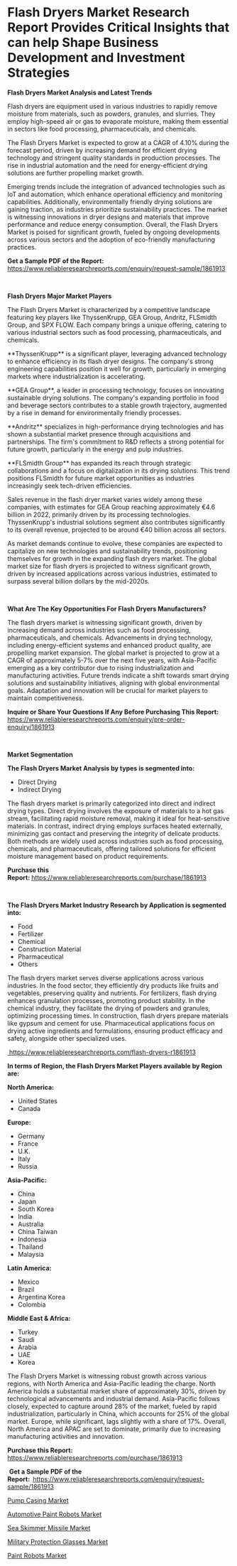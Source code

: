 <p><h1>Flash Dryers Market Research Report Provides Critical Insights that can help Shape Business Development and Investment Strategies</h1></p><p><strong>Flash Dryers Market Analysis and Latest Trends</strong></p>
<p><p>Flash dryers are equipment used in various industries to rapidly remove moisture from materials, such as powders, granules, and slurries. They employ high-speed air or gas to evaporate moisture, making them essential in sectors like food processing, pharmaceuticals, and chemicals. </p><p>The Flash Dryers Market is expected to grow at a CAGR of 4.10% during the forecast period, driven by increasing demand for efficient drying technology and stringent quality standards in production processes. The rise in industrial automation and the need for energy-efficient drying solutions are further propelling market growth. </p><p>Emerging trends include the integration of advanced technologies such as IoT and automation, which enhance operational efficiency and monitoring capabilities. Additionally, environmentally friendly drying solutions are gaining traction, as industries prioritize sustainability practices. The market is witnessing innovations in dryer designs and materials that improve performance and reduce energy consumption. Overall, the Flash Dryers Market is poised for significant growth, fueled by ongoing developments across various sectors and the adoption of eco-friendly manufacturing practices.</p></p>
<p><strong>Get a Sample PDF of the Report:&nbsp;</strong> <a href="https://www.reliableresearchreports.com/enquiry/request-sample/1861913?utm_campaign=40&utm_medium=2&utm_source=Github&utm_content=ia&utm_term=16022025&utm_id=flash-dryers">https://www.reliableresearchreports.com/enquiry/request-sample/1861913</a></p>
<p>&nbsp;</p>
<p><strong>Flash Dryers Major Market Players</strong></p>
<p><p>The Flash Dryers Market is characterized by a competitive landscape featuring key players like ThyssenKrupp, GEA Group, Andritz, FLSmidth Group, and SPX FLOW. Each company brings a unique offering, catering to various industrial sectors such as food processing, pharmaceuticals, and chemicals.</p><p>**ThyssenKrupp** is a significant player, leveraging advanced technology to enhance efficiency in its flash dryer designs. The company's strong engineering capabilities position it well for growth, particularly in emerging markets where industrialization is accelerating. </p><p>**GEA Group**, a leader in processing technology, focuses on innovating sustainable drying solutions. The company's expanding portfolio in food and beverage sectors contributes to a stable growth trajectory, augmented by a rise in demand for environmentally friendly processes.</p><p>**Andritz** specializes in high-performance drying technologies and has shown a substantial market presence through acquisitions and partnerships. The firm's commitment to R&D reflects a strong potential for future growth, particularly in the energy and pulp industries.</p><p>**FLSmidth Group** has expanded its reach through strategic collaborations and a focus on digitalization in its drying solutions. This trend positions FLSmidth for future market opportunities as industries increasingly seek tech-driven efficiencies.</p><p>Sales revenue in the flash dryer market varies widely among these companies, with estimates for GEA Group reaching approximately €4.6 billion in 2022, primarily driven by its processing technologies. ThyssenKrupp's industrial solutions segment also contributes significantly to its overall revenue, projected to be around €40 billion across all sectors.</p><p>As market demands continue to evolve, these companies are expected to capitalize on new technologies and sustainability trends, positioning themselves for growth in the expanding flash dryers market. The global market size for flash dryers is projected to witness significant growth, driven by increased applications across various industries, estimated to surpass several billion dollars by the mid-2020s.</p></p>
<p>&nbsp;</p>
<p><strong>What Are The Key Opportunities For Flash Dryers Manufacturers?</strong></p>
<p><p>The flash dryers market is witnessing significant growth, driven by increasing demand across industries such as food processing, pharmaceuticals, and chemicals. Advancements in drying technology, including energy-efficient systems and enhanced product quality, are propelling market expansion. The global market is projected to grow at a CAGR of approximately 5-7% over the next five years, with Asia-Pacific emerging as a key contributor due to rising industrialization and manufacturing activities. Future trends indicate a shift towards smart drying solutions and sustainability initiatives, aligning with global environmental goals. Adaptation and innovation will be crucial for market players to maintain competitiveness.</p></p>
<p><strong>Inquire or Share Your Questions If Any Before Purchasing This Report:</strong> <a href="https://www.reliableresearchreports.com/enquiry/pre-order-enquiry/1861913?utm_campaign=40&utm_medium=2&utm_source=Github&utm_content=ia&utm_term=16022025&utm_id=flash-dryers">https://www.reliableresearchreports.com/enquiry/pre-order-enquiry/1861913</a></p>
<p>&nbsp;</p>
<p><strong>Market Segmentation</strong></p>
<p><strong>The Flash Dryers Market Analysis by types is segmented into:</strong></p>
<p><ul><li>Direct Drying</li><li>Indirect Drying</li></ul></p>
<p><p>The flash dryers market is primarily categorized into direct and indirect drying types. Direct drying involves the exposure of materials to a hot gas stream, facilitating rapid moisture removal, making it ideal for heat-sensitive materials. In contrast, indirect drying employs surfaces heated externally, minimizing gas contact and preserving the integrity of delicate products. Both methods are widely used across industries such as food processing, chemicals, and pharmaceuticals, offering tailored solutions for efficient moisture management based on product requirements.</p></p>
<p><strong>Purchase this Report:&nbsp;</strong><a href="https://www.reliableresearchreports.com/purchase/1861913?utm_campaign=40&utm_medium=2&utm_source=Github&utm_content=ia&utm_term=16022025&utm_id=flash-dryers">https://www.reliableresearchreports.com/purchase/1861913</a></p>
<p>&nbsp;</p>
<p><strong>The Flash Dryers Market Industry Research by Application is segmented into:</strong></p>
<p><ul><li>Food</li><li>Fertilizer</li><li>Chemical</li><li>Construction Material</li><li>Pharmaceutical</li><li>Others</li></ul></p>
<p><p>The flash dryers market serves diverse applications across various industries. In the food sector, they efficiently dry products like fruits and vegetables, preserving quality and nutrients. For fertilizers, flash drying enhances granulation processes, promoting product stability. In the chemical industry, they facilitate the drying of powders and granules, optimizing processing times. In construction, flash dryers prepare materials like gypsum and cement for use. Pharmaceutical applications focus on drying active ingredients and formulations, ensuring product efficacy and safety, alongside other specialized uses.</p></p>
<p><a href="https://www.reliableresearchreports.com/flash-dryers-r1861913?utm_campaign=40&utm_medium=2&utm_source=Github&utm_content=ia&utm_term=16022025&utm_id=flash-dryers">&nbsp;https://www.reliableresearchreports.com/flash-dryers-r1861913</a></p>
<p><strong>In terms of Region, the Flash Dryers Market Players available by Region are:</strong></p>
<p>
    <p> <strong> North America: </strong>
        <ul>
            <li>United States</li>
            <li>Canada</li>
        </ul>
        </p> 
    <p> <strong> Europe: </strong>
        <ul>
            <li>Germany</li>
            <li>France</li>
            <li>U.K.</li>
            <li>Italy</li>
            <li>Russia</li>
        </ul>
        </p> 
    <p> <strong> Asia-Pacific: </strong>
        <ul>
            <li>China</li>
            <li>Japan</li>
            <li>South Korea</li>
            <li>India</li>
            <li>Australia</li>
            <li>China Taiwan</li>
            <li>Indonesia</li>
            <li>Thailand</li>
            <li>Malaysia</li>
        </ul>
        </p> 
    <p> <strong> Latin America: </strong>
        <ul>
            <li>Mexico</li>
            <li>Brazil</li>
            <li>Argentina Korea</li>
            <li>Colombia</li>
        </ul>
        </p> 
    <p> <strong> Middle East & Africa: </strong>
        <ul>
            <li>Turkey</li>
            <li>Saudi</li>
            <li>Arabia</li>
            <li>UAE</li>
            <li>Korea</li>
        </ul>
    </p>
    </p>
<p><p>The Flash Dryers Market is witnessing robust growth across various regions, with North America and Asia-Pacific leading the charge. North America holds a substantial market share of approximately 30%, driven by technological advancements and industrial demand. Asia-Pacific follows closely, expected to capture around 28% of the market, fueled by rapid industrialization, particularly in China, which accounts for 25% of the global market. Europe, while significant, lags slightly with a share of 17%. Overall, North America and APAC are set to dominate, primarily due to increasing manufacturing activities and innovation.</p></p>
<p><strong>Purchase this Report: </strong><a href="https://www.reliableresearchreports.com/purchase/1861913?utm_campaign=40&utm_medium=2&utm_source=Github&utm_content=ia&utm_term=16022025&utm_id=flash-dryers">https://www.reliableresearchreports.com/purchase/1861913</a></p>
<p>&nbsp;<strong>Get a Sample PDF of the Report:&nbsp;&nbsp;</strong><a href="https://www.reliableresearchreports.com/enquiry/request-sample/1861913?utm_campaign=40&utm_medium=2&utm_source=Github&utm_content=ia&utm_term=16022025&utm_id=flash-dryers">https://www.reliableresearchreports.com/enquiry/request-sample/1861913</a></p>
<p><strong></strong></p>
<p><p><a href="https://github.com/ijffseandy/Market-Research-Report-List-1/blob/main/pump-casing-market.md?utm_campaign=40&utm_medium=2&utm_source=Github&utm_content=ia&utm_term=16022025&utm_id=flash-dryers">Pump Casing Market</a></p><p><a href="https://github.com/giblydirani3/Market-Research-Report-List-1/blob/main/automotive-paint-robots-market.md?utm_campaign=40&utm_medium=2&utm_source=Github&utm_content=ia&utm_term=16022025&utm_id=flash-dryers">Automotive Paint Robots Market</a></p><p><a href="https://github.com/voigttyagi/Market-Research-Report-List-1/blob/main/sea-skimmer-missile-market.md?utm_campaign=40&utm_medium=2&utm_source=Github&utm_content=ia&utm_term=16022025&utm_id=flash-dryers">Sea Skimmer Missile Market</a></p><p><a href="https://github.com/jenithschijf/Market-Research-Report-List-1/blob/main/military-protection-glasses-market.md?utm_campaign=40&utm_medium=2&utm_source=Github&utm_content=ia&utm_term=16022025&utm_id=flash-dryers">Military Protection Glasses Market</a></p><p><a href="https://github.com/daphnyvashdi/Market-Research-Report-List-1/blob/main/paint-robots-market.md?utm_campaign=40&utm_medium=2&utm_source=Github&utm_content=ia&utm_term=16022025&utm_id=flash-dryers">Paint Robots Market</a></p></p>